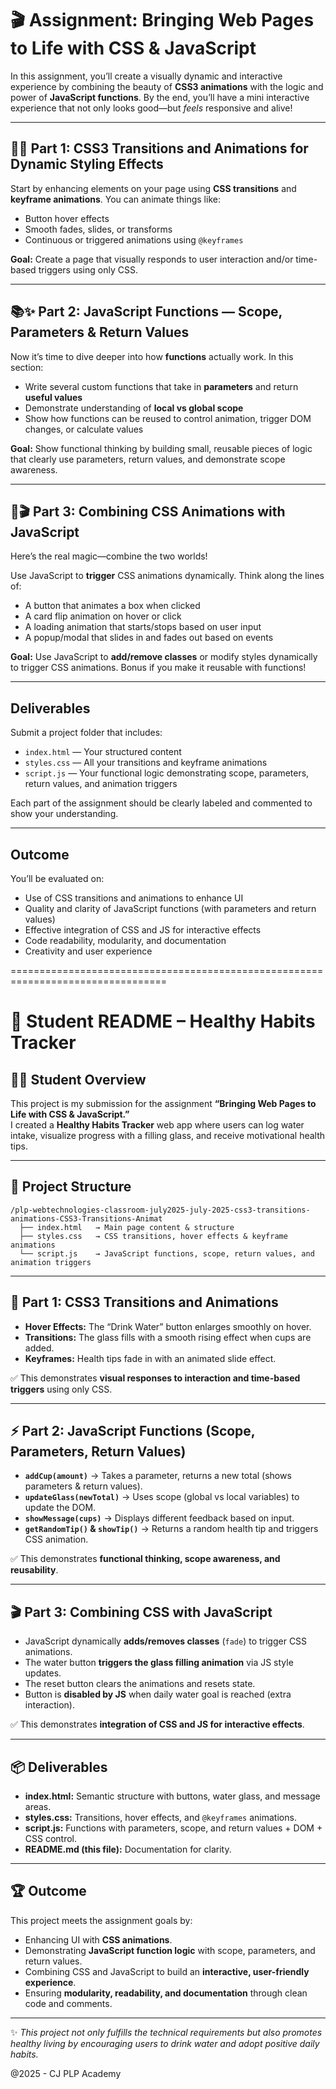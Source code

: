# 🎬 Assignment: Bringing Web Pages to Life with CSS & JavaScript

In this assignment, you’ll create a visually dynamic and interactive experience by combining the beauty of **CSS3 animations** with the logic and power of **JavaScript functions**. By the end, you’ll have a mini interactive experience that not only looks good—but *feels* responsive and alive!

---

## 🎨✨ Part 1: CSS3 Transitions and Animations for Dynamic Styling Effects

Start by enhancing elements on your page using **CSS transitions** and **keyframe animations**. You can animate things like:

* Button hover effects
* Smooth fades, slides, or transforms
* Continuous or triggered animations using `@keyframes`

**Goal:** Create a page that visually responds to user interaction and/or time-based triggers using only CSS.

---

## 📚✨ Part 2: JavaScript Functions — Scope, Parameters & Return Values

Now it’s time to dive deeper into how **functions** actually work. In this section:

* Write several custom functions that take in **parameters** and return **useful values**
* Demonstrate understanding of **local vs global scope**
* Show how functions can be reused to control animation, trigger DOM changes, or calculate values

**Goal:** Show functional thinking by building small, reusable pieces of logic that clearly use parameters, return values, and demonstrate scope awareness.

---

## 🎨🎬 Part 3: Combining CSS Animations with JavaScript

Here’s the real magic—combine the two worlds!

Use JavaScript to **trigger** CSS animations dynamically. Think along the lines of:

* A button that animates a box when clicked
* A card flip animation on hover or click
* A loading animation that starts/stops based on user input
* A popup/modal that slides in and fades out based on events

**Goal:** Use JavaScript to **add/remove classes** or modify styles dynamically to trigger CSS animations. Bonus if you make it reusable with functions!

---

## Deliverables

Submit a project folder that includes:

* `index.html` — Your structured content
* `styles.css` — All your transitions and keyframe animations
* `script.js` — Your functional logic demonstrating scope, parameters, return values, and animation triggers

Each part of the assignment should be clearly labeled and commented to show your understanding.

---

## Outcome

You’ll be evaluated on:

* Use of CSS transitions and animations to enhance UI
* Quality and clarity of JavaScript functions (with parameters and return values)
* Effective integration of CSS and JS for interactive effects
* Code readability, modularity, and documentation
* Creativity and user experience


=================================================================================

# 📘 Student README – Healthy Habits Tracker

## 👩‍🎓 Student Overview
This project is my submission for the assignment **“Bringing Web Pages to Life with CSS & JavaScript.”**  
I created a **Healthy Habits Tracker** web app where users can log water intake, visualize progress with a filling glass, and receive motivational health tips.

---

## 📂 Project Structure
```
/plp-webtechnologies-classroom-july2025-july-2025-css3-transitions-animations-CSS3-Transitions-Animat
  ├── index.html   → Main page content & structure
  ├── styles.css   → CSS transitions, hover effects & keyframe animations
  └── script.js    → JavaScript functions, scope, return values, and animation triggers
```

---

## 🎨 Part 1: CSS3 Transitions and Animations
- **Hover Effects:** The “Drink Water” button enlarges smoothly on hover.  
- **Transitions:** The glass fills with a smooth rising effect when cups are added.  
- **Keyframes:** Health tips fade in with an animated slide effect.  

✅ This demonstrates **visual responses to interaction and time-based triggers** using only CSS.

---

## ⚡ Part 2: JavaScript Functions (Scope, Parameters, Return Values)
- **`addCup(amount)`** → Takes a parameter, returns a new total (shows parameters & return values).  
- **`updateGlass(newTotal)`** → Uses scope (global vs local variables) to update the DOM.  
- **`showMessage(cups)`** → Displays different feedback based on input.  
- **`getRandomTip()` & `showTip()`** → Returns a random health tip and triggers CSS animation.  

✅ This demonstrates **functional thinking, scope awareness, and reusability**.

---

## 🎬 Part 3: Combining CSS with JavaScript
- JavaScript dynamically **adds/removes classes** (`fade`) to trigger CSS animations.  
- The water button **triggers the glass filling animation** via JS style updates.  
- The reset button clears the animations and resets state.  
- Button is **disabled by JS** when daily water goal is reached (extra interaction).  

✅ This demonstrates **integration of CSS and JS for interactive effects**.

---

## 📦 Deliverables
- **index.html:** Semantic structure with buttons, water glass, and message areas.  
- **styles.css:** Transitions, hover effects, and `@keyframes` animations.  
- **script.js:** Functions with parameters, scope, and return values + DOM + CSS control.  
- **README.md (this file):** Documentation for clarity.  

---

## 🏆 Outcome
This project meets the assignment goals by:  
- Enhancing UI with **CSS animations**.  
- Demonstrating **JavaScript function logic** with scope, parameters, and return values.  
- Combining CSS and JavaScript to build an **interactive, user-friendly experience**.  
- Ensuring **modularity, readability, and documentation** through clean code and comments.  

---

✨ *This project not only fulfills the technical requirements but also promotes healthy living by encouraging users to drink water and adopt positive daily habits.*  

@2025 - CJ PLP Academy